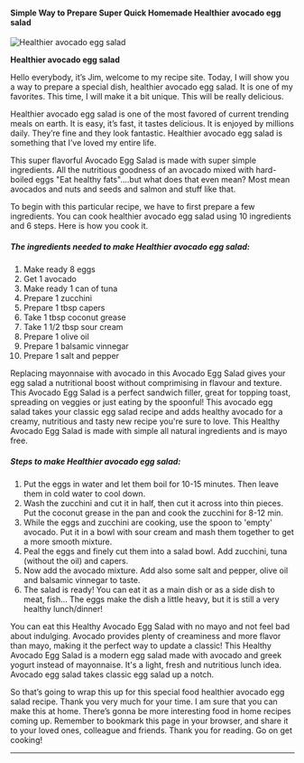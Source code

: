             

#### Simple Way to Prepare Super Quick Homemade Healthier avocado egg salad

![Healthier avocado egg salad](https://img-global.cpcdn.com/recipes/5308616196227072/751x532cq70/healthier-avocado-egg-salad-recipe-main-photo.jpg)

**Healthier avocado egg salad**

Hello everybody, it’s Jim, welcome to my recipe site. Today, I will show you a way to prepare a special dish, healthier avocado egg salad. It is one of my favorites. This time, I will make it a bit unique. This will be really delicious.

Healthier avocado egg salad is one of the most favored of current trending meals on earth. It is easy, it’s fast, it tastes delicious. It is enjoyed by millions daily. They’re fine and they look fantastic. Healthier avocado egg salad is something that I’ve loved my entire life.

This super flavorful Avocado Egg Salad is made with super simple ingredients. All the nutritious goodness of an avocado mixed with hard-boiled eggs "Eat healthy fats"….but what does that even mean? Most mean avocados and nuts and seeds and salmon and stuff like that.

To begin with this particular recipe, we have to first prepare a few ingredients. You can cook healthier avocado egg salad using 10 ingredients and 6 steps. Here is how you cook it.

##### The ingredients needed to make Healthier avocado egg salad:

1.  Make ready 8 eggs
2.  Get 1 avocado
3.  Make ready 1 can of tuna
4.  Prepare 1 zucchini
5.  Prepare 1 tbsp capers
6.  Take 1 tbsp coconut grease
7.  Take 1 1/2 tbsp sour cream
8.  Prepare 1 olive oil
9.  Prepare 1 balsamic vinnegar
10.  Prepare 1 salt and pepper

Replacing mayonnaise with avocado in this Avocado Egg Salad gives your egg salad a nutritional boost without comprimising in flavour and texture. This Avocado Egg Salad is a perfect sandwich filler, great for topping toast, spreading on veggies or just eating by the spoonful! This avocado egg salad takes your classic egg salad recipe and adds healthy avocado for a creamy, nutritious and tasty new recipe you're sure to love. This Healthy Avocado Egg Salad is made with simple all natural ingredients and is mayo free.

##### Steps to make Healthier avocado egg salad:

1.  Put the eggs in water and let them boil for 10-15 minutes. Then leave them in cold water to cool down.
2.  Wash the zucchini and cut it in half, then cut it across into thin pieces. Put the coconut grease in the pan and cook the zucchini for 8-12 min.
3.  While the eggs and zucchini are cooking, use the spoon to 'empty' avocado. Put it in a bowl with sour cream and mash them together to get a more smooth mixture.
4.  Peal the eggs and finely cut them into a salad bowl. Add zucchini, tuna (without the oil) and capers.
5.  Now add the avocado mixture. Add also some salt and pepper, olive oil and balsamic vinnegar to taste.
6.  The salad is ready! You can eat it as a main dish or as a side dish to meat, fish… The eggs make the dish a little heavy, but it is still a very healthy lunch/dinner!

You can eat this Healthy Avocado Egg Salad with no mayo and not feel bad about indulging. Avocado provides plenty of creaminess and more flavor than mayo, making it the perfect way to update a classic! This Healthy Avocado Egg Salad is a modern egg salad made with avocado and greek yogurt instead of mayonnaise. It's a light, fresh and nutritious lunch idea. Avocado egg salad takes classic egg salad up a notch.

So that’s going to wrap this up for this special food healthier avocado egg salad recipe. Thank you very much for your time. I am sure that you can make this at home. There’s gonna be more interesting food in home recipes coming up. Remember to bookmark this page in your browser, and share it to your loved ones, colleague and friends. Thank you for reading. Go on get cooking!

* * *